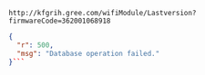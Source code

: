 `http://kfgrih.gree.com/wifiModule/Lastversion?firmwareCode=362001068918`

```json
{
  "r": 500,
  "msg": "Database operation failed."
}```